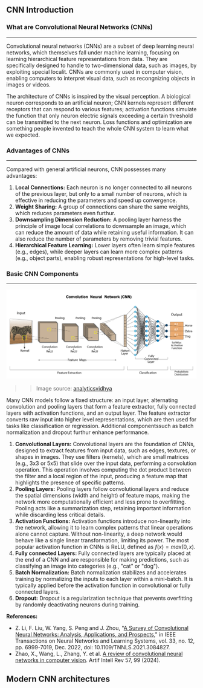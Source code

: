 ## CNN Introduction

### What are Convolutional Neural Networks (CNNs)
---
Convolutional neural networks (CNNs) are a subset of deep learning neural networks, which themselves fall under machine learning, focusing on learning hierarchical feature representations from data. They are specifically designed to handle to two-dimensional data, such as images, by exploiting special localit. CNNs are commonly used in computer vision, enabling computers to interpret visual data, such as recongnizing objects in images or videos.

The architecture of CNNs is inspired by the visual perception. A biological neuron corresponds to an artificial neuron; CNN kernels represent different receptors that can respond to various features; activation functions simulate the function that only neuron electric signals exceeding a certain threshold can be transmitted to the next neuron. Loss functions and optimization are something people invented to teach the whole CNN system to learn what we expected.

### Advantages of CNNs
---
Compared with general artificial neurons, CNN possesses many advantages:
1. **Local Connections:** Each neuron is no longer connected to all neurons of the previous layer, but only to a small number of neurons, which is effective in reducing the parameters and speed up convergence.
2. **Weight Sharing:** A group of connections can share the same weights, which reduces parameters even furthur.
3. **Downsampling Dimension Reduction:** A pooling layer harness the principle of image local correlations to downsample an image, which can reduce the amount of data while retaining useful information. It can also reduce the number of parameters by removing trivial features.
4. **Hierarchical Feature Learning:**  Lower layers often learn simple features (e.g., edges), while deeper layers can learn more complex patterns (e.g., object parts), enabling robust representations for high-level tasks.

### Basic CNN Components
---
![](imgs/image.png) 
>> Image source: [analyticsvidhya](https://www.analyticsvidhya.com/blog/2022/03/basics-of-cnn-in-deep-learning/)

Many CNN models follow a fixed structure: an input layer, alternating convolution and pooling layers that form a feature extractor, fully connected layers with activation functions, and an output layer. The feature extractor converts raw input into higher level representations, which are then used for tasks like classification or regression. Additional componentssuch as batch normalization and dropout furthur enhance performance.

1. **Convolutional Layers:** Convolutional layers are the foundation of CNNs, designed to extract features from input data, such as edges, textures, or shapes in images. They use filters (kernels), which are small matrices (e.g., 3x3 or 5x5) that slide over the input data, performing a convolution operation. This operation involves computing the dot product between the filter and a local region of the input, producing a feature map that highlights the presence of specific patterns.
2. **Pooling Layers:** Pooling layers follow convolutional layers and reduce the spatial dimensions (width and height) of feature maps, making the network more computationally efficient and less prone to overfitting. Pooling acts like a summarization step, retaining important information while discarding less critical details.
3. **Activation Functions:** Activation functions introduce non-linearity into the network, allowing it to learn complex patterns that linear operations alone cannot capture. Without non-linearity, a deep network would behave like a single linear transformation, limiting its power. The most popular activation function in CNNs is ReLU, defined as $f(x)=max(0, x)$.
4. **Fully connected Layers:** Fully connected layers are typically placed at the end of a CNN and are responsible for making predictions, such as classifying an image into categories (e.g., "cat" or "dog").
5. **Batch Normalization:** Batch normalization stabilizes and accelerates training by normalizing the inputs to each layer within a mini-batch. It is typically applied before the activation function in convolutional or fully connected layers.
6. **Dropout:** Dropout is a regularization technique that prevents overfitting by randomly deactivating neurons during training.

**References:**
- Z. Li, F. Liu, W. Yang, S. Peng and J. Zhou, "[A Survey of Convolutional Neural Networks: Analysis, Applications, and Prospects](https://ieeexplore.ieee.org/document/9451544)," in IEEE Transactions on Neural Networks and Learning Systems, vol. 33, no. 12, pp. 6999-7019, Dec. 2022, doi: 10.1109/TNNLS.2021.3084827. 
- Zhao, X., Wang, L., Zhang, Y. et al. [A review of convolutional neural networks in computer vision](https://doi.org/10.1007/s10462-024-10721-6). Artif Intell Rev 57, 99 (2024). 

## Modern CNN architectures

